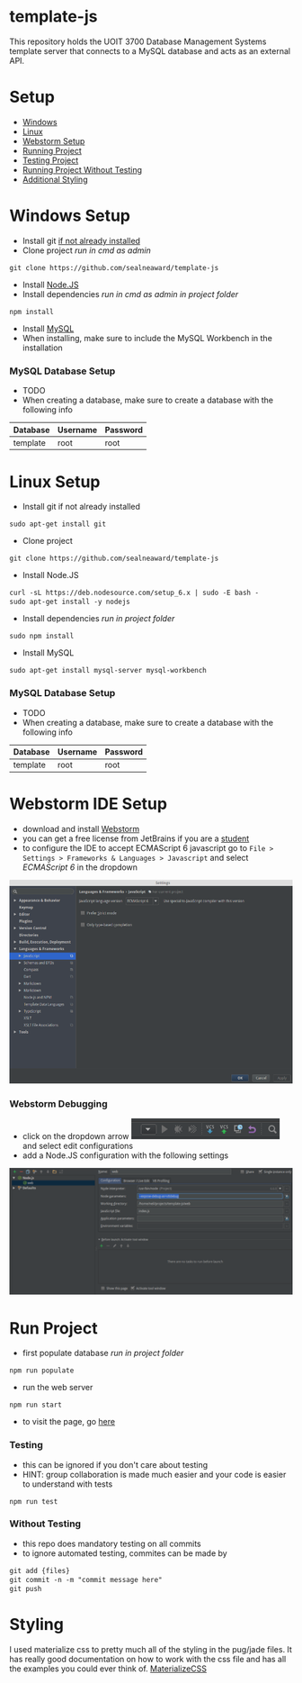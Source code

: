 # template-js
This repository holds the UOIT 3700 Database Management Systems template server that connects to a MySQL database and acts as an external API.

# Setup
- [Windows](#windows-setup)
- [Linux](#linux-setup)
- [Webstorm Setup](#webstorm-ide-setup)
- [Running Project](#run-project)
- [Testing Project](#testing)
- [Running Project Without Testing](#without-testing)
- [Additional Styling](#styling)

# Windows Setup
- Install git [if not already installed](https://git-scm.com/download/win)
- Clone project *run in cmd as admin*
```
git clone https://github.com/sealneaward/template-js
```
- Install [Node.JS](https://nodejs.org/en/download/)
- Install dependencies *run in cmd as admin in project folder*
```
npm install
```
- Install [MySQL](http://dev.mysql.com/downloads/installer/)
- When installing, make sure to include the MySQL Workbench in the installation

### MySQL Database Setup
- TODO
- When creating a database, make sure to create a database with the following info

| Database       | Username           | Password  |
| ------------- | ------------- | ----- |
| template    | root | root |

# Linux Setup
- Install git if not already installed
```
sudo apt-get install git
```
- Clone project
```
git clone https://github.com/sealneaward/template-js
```
- Install Node.JS
```
curl -sL https://deb.nodesource.com/setup_6.x | sudo -E bash -
sudo apt-get install -y nodejs
```
- Install dependencies *run in project folder*
```
sudo npm install
```
- Install MySQL
```
sudo apt-get install mysql-server mysql-workbench
```

### MySQL Database Setup
- TODO
- When creating a database, make sure to create a database with the following info

| Database       | Username           | Password  |
| ------------- | ------------- | ----- |
| template    | root | root |

# Webstorm IDE Setup
- download and install [Webstorm](https://www.jetbrains.com/webstorm/)
- you can get a free license from JetBrains if you are a [student](https://www.jetbrains.com/student/)
- to configure the IDE to accept ECMAScript 6 javascript go to `File > Settings > Frameworks & Languages > Javascript` and select *ECMAScript 6* in the dropdown

![Language Setup](img/ECMA.png)

### Webstorm Debugging
- click on the dropdown arrow ![Arrow](img/arrow.png) and select edit configurations
- add a Node.JS configuration with the following settings

![Configuration Setup](img/configuration.png)


# Run Project
- first populate database *run in project folder*
```
npm run populate
```
- run the web server
```
npm run start
```
- to visit the page, go [here](localhost:3000)
### Testing
- this can be ignored if you don't care about testing
- HINT: group collaboration is made much easier and your code is easier to understand with tests
```
npm run test
```
### Without Testing
- this repo does mandatory testing on all commits
- to ignore automated testing, commites can be made by
```
git add {files}
git commit -n -m "commit message here"
git push
```

# Styling
I used materialize css to pretty much all of the styling in the pug/jade files.
It has really good documentation on how to work with the css file and has all the examples you could ever think of.
[MaterializeCSS](http://materializecss.com/)
